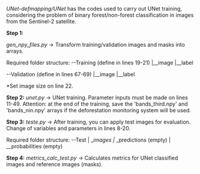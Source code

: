 *UNet-defmapping/UNet* has the codes used to carry out UNet training, considering the problem of binary forest/non-forest classification in images from the Sentinel-2 satellite.

**Step 1:**

*gen_npy_files.py* -> Transform training/validation images and masks into arrays.

Required folder structure:
--Training (define in lines 19-21)
 |__image
 |__label

--Validation (define in lines 67-69)
 |__image
 |__label

*Set image size on line 22.


**Step 2:**
*unet.py* -> UNet training. Parameter inputs must be made on lines 11-49.
Attention: at the end of the training, save the 'bands_third.npy' and 'bands_nin.npy' arrays if the deforestation monitoring system will be used.


**Step 3:**
*teste.py* -> After training, you can apply test images for evaluation. Change of variables and parameters in lines 8-20.

Required folder structure:
--Test
 | __images
 |_ _predictions (empty)
 | __probabilities (empty)


**Step 4:**
*metrics_calc_test.py* -> Calculates metrics for UNet classified images and reference images (masks).
